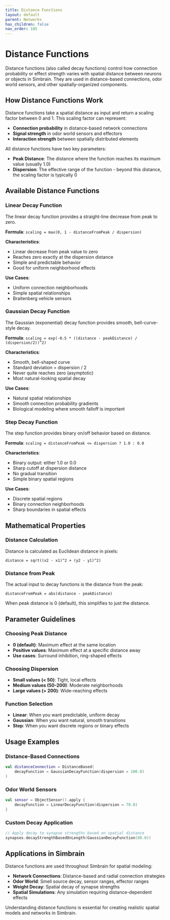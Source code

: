 ```yaml
---
title: Distance Functions
layout: default
parent: Networks
has_children: false
nav_order: 185
---
```


# Distance Functions

Distance functions (also called decay functions) control how connection probability or effect strength varies with spatial distance between neurons or objects in Simbrain. They are used in distance-based connections, odor world sensors, and other spatially-organized components.

## How Distance Functions Work

Distance functions take a spatial distance as input and return a scaling factor between 0 and 1. This scaling factor can represent:

- **Connection probability** in distance-based network connections
- **Signal strength** in odor world sensors and effectors
- **Interaction strength** between spatially distributed elements

All distance functions have two key parameters:

- **Peak Distance**: The distance where the function reaches its maximum value (usually 1.0)
- **Dispersion**: The effective range of the function - beyond this distance, the scaling factor is typically 0

## Available Distance Functions

### Linear Decay Function

The linear decay function provides a straight-line decrease from peak to zero.

**Formula**: `scaling = max(0, 1 - distanceFromPeak / dispersion)`

**Characteristics**:
- Linear decrease from peak value to zero
- Reaches zero exactly at the dispersion distance
- Simple and predictable behavior
- Good for uniform neighborhood effects

**Use Cases**:
- Uniform connection neighborhoods
- Simple spatial relationships
- Braitenberg vehicle sensors

### Gaussian Decay Function

The Gaussian (exponential) decay function provides smooth, bell-curve-style decay.

**Formula**: `scaling = exp(-0.5 * ((distance - peakDistance) / (dispersion/2))^2)`

**Characteristics**:
- Smooth, bell-shaped curve
- Standard deviation = dispersion / 2
- Never quite reaches zero (asymptotic)
- Most natural-looking spatial decay

**Use Cases**:
- Natural spatial relationships
- Smooth connection probability gradients
- Biological modeling where smooth falloff is important

### Step Decay Function

The step function provides binary on/off behavior based on distance.

**Formula**: `scaling = distanceFromPeak <= dispersion ? 1.0 : 0.0`

**Characteristics**:
- Binary output: either 1.0 or 0.0
- Sharp cutoff at dispersion distance
- No gradual transition
- Simple binary spatial regions

**Use Cases**:
- Discrete spatial regions
- Binary connection neighborhoods
- Sharp boundaries in spatial effects

## Mathematical Properties

### Distance Calculation

Distance is calculated as Euclidean distance in pixels:
```
distance = sqrt((x2 - x1)^2 + (y2 - y1)^2)
```

### Distance from Peak

The actual input to decay functions is the distance from the peak:
```
distanceFromPeak = abs(distance - peakDistance)
```

When peak distance is 0 (default), this simplifies to just the distance.

## Parameter Guidelines

### Choosing Peak Distance
- **0 (default)**: Maximum effect at the same location
- **Positive values**: Maximum effect at a specific distance away
- **Use cases**: Surround inhibition, ring-shaped effects

### Choosing Dispersion
- **Small values (< 50)**: Tight, local effects
- **Medium values (50-200)**: Moderate neighborhoods
- **Large values (> 200)**: Wide-reaching effects

### Function Selection
- **Linear**: When you want predictable, uniform decay
- **Gaussian**: When you want natural, smooth transitions
- **Step**: When you want discrete regions or binary effects

## Usage Examples

### Distance-Based Connections
```kotlin
val distanceConnection = DistanceBased(
    decayFunction = GaussianDecayFunction(dispersion = 100.0)
)
```

### Odor World Sensors
```kotlin
val sensor = ObjectSensor().apply {
    decayFunction = LinearDecayFunction(dispersion = 70.0)
}
```

### Custom Decay Application
```kotlin
// Apply decay to synapse strengths based on spatial distance
synapses.decayStrengthBasedOnLength(GaussianDecayFunction(80.0))
```

## Applications in Simbrain

Distance functions are used throughout Simbrain for spatial modeling:

- **Network Connections**: Distance-based and radial connection strategies
- **Odor World**: Smell source decay, sensor ranges, effector ranges
- **Weight Decay**: Spatial decay of synapse strengths
- **Spatial Simulations**: Any simulation requiring distance-dependent effects

Understanding distance functions is essential for creating realistic spatial models and networks in Simbrain.
